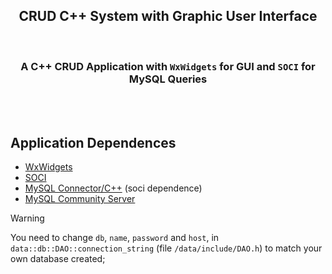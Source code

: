 <h2 align="center">CRUD C++ System with Graphic User Interface</h2> 
<br/>
<h3 align="center">A C++ CRUD Application with <code>WxWidgets</code> for GUI and <code>SOCI</code> for MySQL Queries</h3>

<br/><br/>

## Application Dependences 

- <a href="https://docs.wxwidgets.org/3.2/overview_install.html">WxWidgets</a>
- <a href="https://github.com/SOCI/soci/tree/master">SOCI</a>
- <a href="https://dev.mysql.com/downloads/connector/cpp/">MySQL Connector/C++</a> (soci dependence)
- <a href="https://dev.mysql.com/downloads/mysql/8.0.html">MySQL Community Server</a>

> [!WARNING]
> You need to change `db`, `name`, `password` and `host`, in `data::db::DAO::connection_string` (file `/data/include/DAO.h`) to match your own database created;
